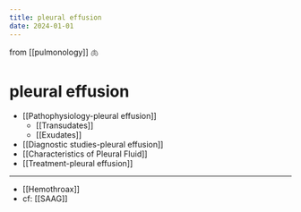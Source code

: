 ```yaml
---
title: pleural effusion
date: 2024-01-01
---
```


from [[pulmonology]] 🫁

# pleural effusion

- [[Pathophysiology-pleural effusion]]
  - [[Transudates]]
  - [[Exudates]]
- [[Diagnostic studies-pleural effusion]]
- [[Characteristics of Pleural Fluid]]
- [[Treatment-pleural effusion]]

---

- [[Hemothroax]]
- cf: [[SAAG]]
